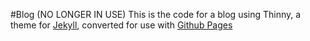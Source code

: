 #Blog (NO LONGER IN USE)
This is the code for a blog using Thinny, a theme for [Jekyll](http://jekyllrb.com/), converted for use with [Github Pages](https://pages.github.com/)

